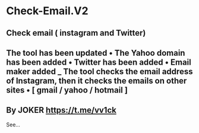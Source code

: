 # Check-Email.V2
Check email ( instagram and Twitter)
-
The tool has been updated
• The Yahoo domain has been added
• Twitter has been added
• Email maker added
_
The tool checks the email address of Instagram, then it checks the emails on other sites
• [ gmail / yahoo / hotmail ]
-
By JOKER https://t.me/vv1ck
-
See...
